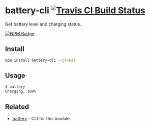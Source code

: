 # battery-cli [![Travis CI Build Status](https://img.shields.io/travis/com/Richienb/battery-cli/master.svg?style=for-the-badge)](https://travis-ci.com/Richienb/battery-cli)

Get battery level and charging status.

[![NPM Badge](https://nodei.co/npm/battery-cli.png)](https://npmjs.com/package/battery-cli)

## Install

```sh
npm install battery-cli --global
```

## Usage

```sh
$ battery
Charging, 100%
```

## Related

- [battery](https://github.com/Richienb/battery) - CLI for this module.
